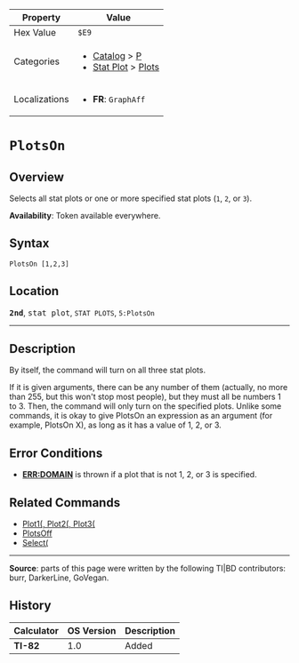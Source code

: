 | Property      | Value |
|---------------|-------|
| Hex Value     | `$E9`|
| Categories    | <ul><li>[Catalog](<../categories/Catalog.md>) > [P](<../categories/Catalog.md#P>)</li><li>[Stat Plot](<../categories/Stat Plot.md>) > [Plots](<../categories/Stat Plot.md#Plots>)</li></ul> |
| Localizations | <ul><li><b>FR</b>: `GraphAff `</li></ul> |

# `PlotsOn `

## Overview
Selects all stat plots or one or more specified stat plots (`1`, `2`, or `3`).


<b>Availability</b>: Token available everywhere.

## Syntax
`PlotsOn [1,2,3]`

## Location
<tt><kbd><b>2nd</b></kbd></tt>, <kbd>stat plot</kbd>, `STAT PLOTS`, `5:PlotsOn`
<hr>

## Description

By itself, the command will turn on all three stat plots.

If it is given arguments, there can be any number of them (actually, no more than 255, but this won't stop most people), but they must all be numbers 1 to 3. Then, the command will only turn on the specified plots. Unlike some commands, it is okay to give PlotsOn an expression as an argument (for example, PlotsOn X), as long as it has a value of 1, 2, or 3.

## Error Conditions

*   **[ERR:DOMAIN](errors#domain)** is thrown if a plot that is not 1, 2, or 3 is specified.

## Related Commands

*   [Plot1(, Plot2(, Plot3(](plotn)
*   [PlotsOff](PlotsOff.md)
*   [Select(](Select\(.md)

* * *

**Source**: parts of this page were written by the following TI|BD contributors: burr, DarkerLine, GoVegan.

## History
| Calculator | OS Version | Description |
|------------|------------|-------------|
| <b>TI-82</b> | 1.0 | Added |


